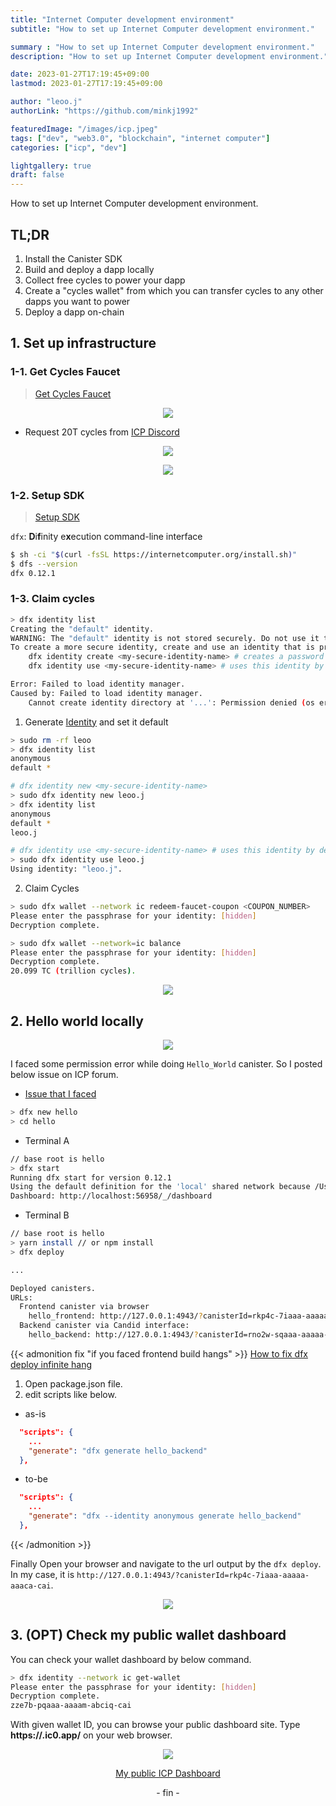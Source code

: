 ```yaml
---
title: "Internet Computer development environment"
subtitle: "How to set up Internet Computer development environment."

summary : "How to set up Internet Computer development environment."
description: "How to set up Internet Computer development environment."

date: 2023-01-27T17:19:45+09:00
lastmod: 2023-01-27T17:19:45+09:00

author: "leoo.j"
authorLink: "https://github.com/minkj1992"

featuredImage: "/images/icp.jpeg"
tags: ["dev", "web3.0", "blockchain", "internet computer"]
categories: ["icp", "dev"]

lightgallery: true
draft: false
---
```


How to set up Internet Computer development environment.
<!--more-->
## TL;DR
1. Install the Canister SDK
2. Build and deploy a dapp locally
3. Collect free cycles to power your dapp
4. Create a "cycles wallet" from which you can transfer cycles to any other dapps you want to power
5. Deploy a dapp on-chain


## 1. Set up infrastructure

### 1-1. Get Cycles Faucet
> [Get Cycles Faucet](https://anv4y-qiaaa-aaaal-qaqxq-cai.ic0.app/)

<center>

![](images/icp1.png)

</center>

- Request 20T cycles from [ICP Discord](https://discord.gg/4scZ5j2UJz)

<center>

![](images/icp3.png)

![](images/icp2.png)
</center>



### 1-2. Setup SDK
> [Setup SDK](https://internetcomputer.org/docs/current/developer-docs/build/install-upgrade-remove)

`dfx`: **D**i**f**inity e**x**ecution command-line interface

```bash
$ sh -ci "$(curl -fsSL https://internetcomputer.org/install.sh)"
$ dfs --version
dfx 0.12.1
```



### 1-3. Claim cycles

```bash
> dfx identity list
Creating the "default" identity.
WARNING: The "default" identity is not stored securely. Do not use it to control a lot of cycles/ICP.
To create a more secure identity, create and use an identity that is protected by a password using the following commands:
    dfx identity create <my-secure-identity-name> # creates a password protected identity
    dfx identity use <my-secure-identity-name> # uses this identity by default

Error: Failed to load identity manager.
Caused by: Failed to load identity manager.
    Cannot create identity directory at '...': Permission denied (os error 13)
```

1. Generate [Identity](https://support.dfinity.org/hc/en-us/articles/7453712440084-What-are-identities-) and set it default

```bash
> sudo rm -rf leoo
> dfx identity list
anonymous
default *

# dfx identity new <my-secure-identity-name>
> sudo dfx identity new leoo.j
> dfx identity list
anonymous
default *
leoo.j

# dfx identity use <my-secure-identity-name> # uses this identity by default
> sudo dfx identity use leoo.j
Using identity: "leoo.j".
```

2. Claim Cycles

```bash
> sudo dfx wallet --network ic redeem-faucet-coupon <COUPON_NUMBER>
Please enter the passphrase for your identity: [hidden]
Decryption complete.

> sudo dfx wallet --network=ic balance
Please enter the passphrase for your identity: [hidden]
Decryption complete.
20.099 TC (trillion cycles).
```

<center>

![](images/icp4.png)

</center>

## 2. Hello world locally


<center>

![](images/icp6.png)

</center>


I faced some permission error while doing `Hello_World` canister. So I posted below issue on ICP forum.

- [Issue that I faced](https://forum.dfinity.org/t/permissions-dfx-cli-on-osx/18220?u=leoo.j)

```bash
> dfx new hello
> cd hello
```

- Terminal A
```bash
// base root is hello
> dfx start
Running dfx start for version 0.12.1
Using the default definition for the 'local' shared network because /Users/minwook/.config/dfx/networks.json does not exist.
Dashboard: http://localhost:56958/_/dashboard
```

- Terminal B

```bash
// base root is hello
> yarn install // or npm install
> dfx deploy

...

Deployed canisters.
URLs:
  Frontend canister via browser
    hello_frontend: http://127.0.0.1:4943/?canisterId=rkp4c-7iaaa-aaaaa-aaaca-cai
  Backend canister via Candid interface:
    hello_backend: http://127.0.0.1:4943/?canisterId=rno2w-sqaaa-aaaaa-aaacq-cai&id=r7inp-6aaaa-aaaaa-aaabq-cai
```

{{< admonition fix "if you faced frontend build hangs" >}}
[How to fix dfx deploy infinite hang](https://forum.dfinity.org/t/dfx-deploy-locally-with-a-new-dfx-identity/16470/24?u=leoo.j)

1. Open package.json file.
2. edit scripts like below.

- as-is
```json
  "scripts": {
    ...
    "generate": "dfx generate hello_backend"
  },
```

- to-be
```json
  "scripts": {
    ...
    "generate": "dfx --identity anonymous generate hello_backend"
  },
```
{{< /admonition  >}}


Finally Open your browser and navigate to the url output by the `dfx deploy`. 
In my case, it is `http://127.0.0.1:4943/?canisterId=rkp4c-7iaaa-aaaaa-aaaca-cai`.


<center>

![](images/icp5.png)

</center>

## 3. (OPT) Check my public wallet dashboard

You can check your wallet dashboard by below command.

```bash
> dfx identity --network ic get-wallet
Please enter the passphrase for your identity: [hidden]
Decryption complete.
zze7b-pqaaa-aaaam-abciq-cai
```

With given wallet ID, you can browse your public dashboard site.
Type **https://<wallet-id>.ic0.app/** on your web browser.


<center>

![](images/icp7.png)

[My public ICP Dashboard](https://zze7b-pqaaa-aaaam-abciq-cai.ic0.app/)

<p>- fin -</p>
</center>